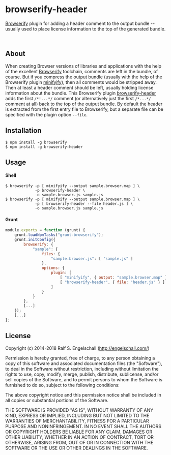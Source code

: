 
browserify-header
=================

[Browserify](http://browserify.org/) plugin for adding a header comment
to the output bundle -- usually used to place license information to
the top of the generated bundle.

<p/>
<img src="https://nodei.co/npm/browserify-header.png?downloads=true&stars=true" alt=""/>

<p/>
<img src="https://david-dm.org/rse/browserify-header.png" alt=""/>

About
-----

When creating Browser versions of libraries and applications with the
help of the excellent [Browserify](http://browserify.org/) toolchain,
comments are left in the bundle, of course. But if you compress
the output bundle (usually with the help of the Browserify plugin
[minifyify](https://www.npmjs.com/package/minifyify)), then all comments
would be stripped away. Then at least a header comment should be left,
usually holding license information about the bundle.
This Browserify plugin [browserify-header](https://www.npmjs.com/package/browserify-header)
adds the first `/*!...*/` comment (or alternatively just the first `/*...*/` comment at all)
back to the top of the output bundle. By default the header is extracted
from the first entry file to Browserify, but a separate file can be
specified with the plugin option `--file`.

Installation
------------

```shell
$ npm install -g browserify
$ npm install -g browserify-header
```

Usage
-----

#### Shell

```shell
$ browserify -p [ minifyify --output sample.browser.map ] \
             -p browserify-header \
             -o sample.browser.js sample.js
$ browserify -p [ minifyify --output sample.browser.map ] \
             -p [ browserify-header --file header.js ] \
             -o sample.browser.js sample.js
```

#### Grunt

```js
module.exports = function (grunt) {
    grunt.loadNpmTasks("grunt-browserify");
    grunt.initConfig({
        browserify: {
            "sample": {
                files: {
                    "sample.browser.js": [ "sample.js" ]
                },
                options: {
                    plugin: [
                        [ "minifyify", { output: "sample.browser.map" } ],
                        [ "browserify-header", { file: "header.js" } ]
                    ]
                }
            }
        },
        [...]
    });
    [...]
};
```

License
-------

Copyright (c) 2014-2018 Ralf S. Engelschall (http://engelschall.com/)

Permission is hereby granted, free of charge, to any person obtaining
a copy of this software and associated documentation files (the
"Software"), to deal in the Software without restriction, including
without limitation the rights to use, copy, modify, merge, publish,
distribute, sublicense, and/or sell copies of the Software, and to
permit persons to whom the Software is furnished to do so, subject to
the following conditions:

The above copyright notice and this permission notice shall be included
in all copies or substantial portions of the Software.

THE SOFTWARE IS PROVIDED "AS IS", WITHOUT WARRANTY OF ANY KIND,
EXPRESS OR IMPLIED, INCLUDING BUT NOT LIMITED TO THE WARRANTIES OF
MERCHANTABILITY, FITNESS FOR A PARTICULAR PURPOSE AND NONINFRINGEMENT.
IN NO EVENT SHALL THE AUTHORS OR COPYRIGHT HOLDERS BE LIABLE FOR ANY
CLAIM, DAMAGES OR OTHER LIABILITY, WHETHER IN AN ACTION OF CONTRACT,
TORT OR OTHERWISE, ARISING FROM, OUT OF OR IN CONNECTION WITH THE
SOFTWARE OR THE USE OR OTHER DEALINGS IN THE SOFTWARE.

